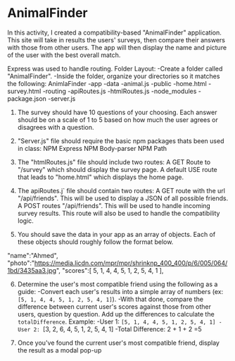 # AnimalFinder

In this activity, I created a compatibility-based "AnimalFinder" application. This site will take in results the users' surveys, then compare their answers with those from other users. The app will then display the name and picture of the user with the best overall match. 

Express was used to handle routing.
Folder Layout:
 -Create a folder called "AnimalFinder". 
 -Inside the folder, organize your directories so it matches the following:
AnimlaFinder
    -app
      -data
        -animal.js
      -public
        -home.html
        -survey.html
      -routing
        -apiRoutes.js
        -htmlRoutes.js
    -node_modules
    -package.json
    -server.js
    
1) The survey should have 10 questions of your choosing. Each answer should be on a scale of 1 to 5 based on how much the user agrees or disagrees with a question.

2) "Server.js" file should require the basic npm packages thats been used in class:
NPM Express
NPM Body-parser
NPM Path

3) The "htmlRoutes.js" file should include two routes:
A GET Route to "/survey" which should display the survey page.
A default USE route that leads to "home.html" which displays the home page. 

4) The apiRoutes.j` file should contain two routes:
A GET route with the url "/api/friends". This will be used to display a JSON of all possible friends.
A POST routes "/api/friends". This will be used to handle incoming survey results. This route will also be used to handle the compatibility logic. 

5) You should save the data in your app as an array of objects. Each of these objects should roughly follow the format below.
  
  "name":"Ahmed",
  "photo":"https://media.licdn.com/mpr/mpr/shrinknp_400_400/p/6/005/064/1bd/3435aa3.jpg",
  "scores":[
      5,
      1,
      4,
      4,
      5,
      1,
      2,
      5,
      4,
      1
    ],

6) Determine the user's most compatible friend using the following as a guide:
 -Convert each user's results into a simple array of numbers (ex: `[5, 1, 4, 4, 5, 1, 2, 5, 4, 1]`).
 -With that done, compare the difference between current user's scores against those from other users, question by question. Add up the differences to calculate the `totalDifference`.
 Example: 
 -User 1: `[5, 1, 4, 4, 5, 1, 2, 5, 4, 1]
 -User 2: `[3, 2, 6, 4, 5, 1, 2, 5, 4, 1]
 -Total Difference: 2 + 1 + 2 =5

7) Once you've found the current user's most compatible friend, display the result as a modal pop-up
